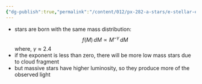 ```yaml
---
{"dg-publish":true,"permalink":"/content/012/px-282-a-stars/e-stellar-evolution/px-282-e1b-initial-mass-function/","noteIcon":"1","created":"2024-11-25T10:50:32.000+00:00","updated":"2024-12-06T17:13:34.622+00:00"}
---
```


- stars are born with the same mass distribution: 
$$f(M)\,dM \propto M^{-\gamma} \, dM$$
	where, $\gamma \approx 2.4$
- if the exponent is less than zero, there will be more low mass stars due to cloud fragment
- but massive stars have higher luminosity, so they produce more of the observed light